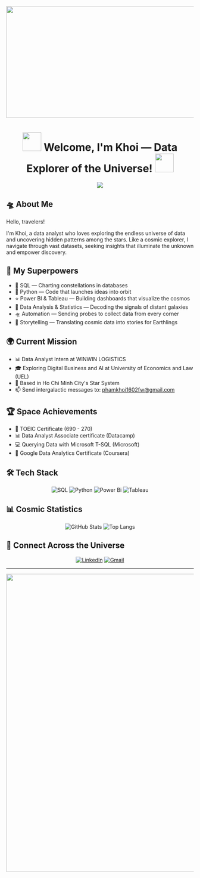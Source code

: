 <div align="center">
  <img src="https://media.giphy.com/media/v1.Y2lkPWVjZjA1ZTQ3bWhtejc5dmVhYjc4OGwwNmgwMzhucW1qajd3ODBoaHJmb2cyamg0dyZlcD12MV9naWZzX3JlbGF0ZWQmY3Q9Zw/l0Iyj0vmVEZcJmvM4/giphy.gif" width="1000" height="300">
</div>

<h1 align="center">
  <img src="https://media.giphy.com/media/WUlplcMpOCEmTGBtBW/giphy.gif" width="50">
  Welcome, I'm Khoi — Data Explorer of the Universe!
  <img src="https://media.giphy.com/media/3ohs4gSs3V0Q7qOtKU/giphy.gif" width="50">
</h1>

<div align="center">
  <img src="https://readme-typing-svg.herokuapp.com?font=Fira+Code&pause=1000&color=00F7FF&random=false&width=435&lines=Data+Analyst+exploring+the+data+universe;Building+insights+across+the+galaxies+✨;Converting+data+into+cosmic+stories+🌌">
</div>

## 🛸 About Me
Hello, travelers!

I'm Khoi, a data analyst who loves exploring the endless universe of data and uncovering hidden patterns among the stars. Like a cosmic explorer, I navigate through vast datasets, seeking insights that illuminate the unknown and empower discovery.

## 🌠 My Superpowers
- 🌌 SQL — Charting constellations in databases
- 🚀 Python — Code that launches ideas into orbit
- ⭐ Power BI & Tableau — Building dashboards that visualize the cosmos
- 💫 Data Analysis & Statistics — Decoding the signals of distant galaxies
- 🛸 Automation — Sending probes to collect data from every corner
- 📡 Storytelling — Translating cosmic data into stories for Earthlings

## 🌍 Current Mission
- 📊 Data Analyst Intern at WINWIN LOGISTICS
- 🎓 Exploring Digital Business and AI at University of Economics and Law (UEL)
- 🌠 Based in Ho Chi Minh City's Star System
- 📫 Send intergalactic messages to: phamkhoi1602fw@gmail.com

## 🏆 Space Achievements
- 🎯 TOEIC Certificate (690 - 270)
- 📊 Data Analyst Associate certificate (Datacamp)
- 💻 Querying Data with Microsoft T-SQL (Microsoft)
- 🌟 Google Data Analytics Certificate (Coursera)

## 🛠️ Tech Stack
<div align="center">
  
![SQL](https://img.shields.io/badge/SQL-%2300f.svg?style=for-the-badge&logo=sql&logoColor=white)
![Python](https://img.shields.io/badge/python-3670A0?style=for-the-badge&logo=python&logoColor=ffdd54)
![Power Bi](https://img.shields.io/badge/power_bi-F2C811?style=for-the-badge&logo=powerbi&logoColor=black)
![Tableau](https://img.shields.io/badge/Tableau-E97627?style=for-the-badge&logo=Tableau&logoColor=white)
</div>

## 📊 Cosmic Statistics
<div align="center">
  
![GitHub Stats](https://github-readme-stats.vercel.app/api?username=1iamcube1&show_icons=true&theme=radical)
![Top Langs](https://github-readme-stats.vercel.app/api/top-langs/?username=1iamcube1&layout=compact&theme=radical)
</div>

## 🌌 Connect Across the Universe
<div align="center">
  
[![LinkedIn](https://img.shields.io/badge/LinkedIn-%230077B5.svg?style=for-the-badge&logo=linkedin&logoColor=white)](https://www.linkedin.com/in/khoi-pham-cong-nguyen-110ba3248/)
[![Gmail](https://img.shields.io/badge/Gmail-D14836?style=for-the-badge&logo=gmail&logoColor=white)](mailto:phamkhoi1602fw@gmail.com)
</div>

---
<div align="center">
  <img src="https://media.giphy.com/media/v1.Y2lkPWVjZjA1ZTQ3Nm1raGNidTBnMTBrczRhY3ljYTZvM252YmpwbDZ6ODBlencxNTVqbiZlcD12MV9naWZzX3JlbGF0ZWQmY3Q9Zw/GIb2T02ucvgT5db5LJ/giphy.gif" width="800">
</div>

